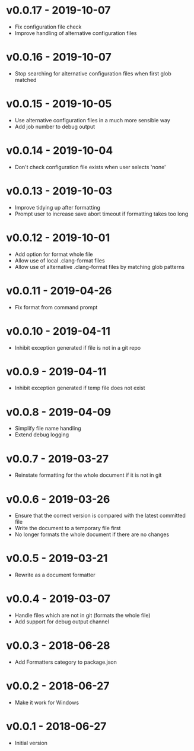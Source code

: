 # v0.0.17 - 2019-10-07
- Fix configuration file check
- Improve handling of alternative configuration files

# v0.0.16 - 2019-10-07
- Stop searching for alternative configuration files when first glob matched

# v0.0.15 - 2019-10-05
- Use alternative configuration files in a much more sensible way
- Add job number to debug output

# v0.0.14 - 2019-10-04
- Don't check configuration file exists when user selects 'none'

# v0.0.13 - 2019-10-03
- Improve tidying up after formatting
- Prompt user to increase save abort timeout if formatting takes too long

# v0.0.12 - 2019-10-01
- Add option for format whole file
- Allow use of local .clang-format files
- Allow use of alternative .clang-format files by matching glob patterns

# v0.0.11 - 2019-04-26
- Fix format from command prompt

# v0.0.10 - 2019-04-11
- Inhibit exception generated if file is not in a git repo

# v0.0.9 - 2019-04-11
- Inhibit exception generated if temp file does not exist

# v0.0.8 - 2019-04-09
- Simplify file name handling
- Extend debug logging

# v0.0.7 - 2019-03-27
- Reinstate formatting for the whole document if it is not in git

# v0.0.6 - 2019-03-26
- Ensure that the correct version is compared with the latest committed file
- Write the document to a temporary file first
- No longer formats the whole document if there are no changes

# v0.0.5 - 2019-03-21
- Rewrite as a document formatter

# v0.0.4 - 2019-03-07
- Handle files which are not in git (formats the whole file)
- Add support for debug output channel

# v0.0.3 - 2018-06-28
- Add Formatters category to package.json

# v0.0.2 - 2018-06-27
- Make it work for Windows

# v0.0.1 - 2018-06-27
- Initial version
